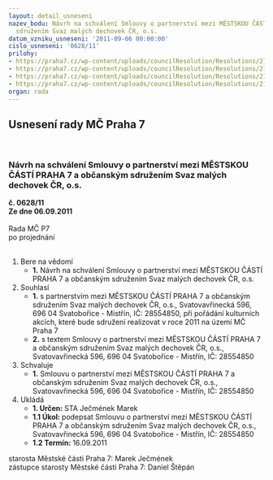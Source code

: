 ```yaml
---
layout: detail_usneseni
nazev_bodu: Návrh na schválení Smlouvy o partnerství mezi MĚSTSKOU ČÁSTÍ PRAHA 7 a  občanským
  sdružením Svaz malých dechovek ČR, o.s.
datum_vzniku_usneseni: '2011-09-06 00:00:00'
cislo_usneseni: '0628/11'
prilohy:
- https://praha7.cz/wp-content/uploads/councilResolution/Resolutions/21397/41-11-svaz_mal%c3%bdch_dechovek.pdf
- https://praha7.cz/wp-content/uploads/councilResolution/Resolutions/21397/41-11-svaz_mal%c3%bdch_dechovek_%c4%8dr,_o.s.doc
- https://praha7.cz/wp-content/uploads/councilResolution/Resolutions/21397/41-11-usnesen%c3%ad_zm%c4%8d_-_smlouva_o_partnerstv%c3%ad_13.06.2011.doc
- https://praha7.cz/wp-content/uploads/councilResolution/Resolutions/21397/41-11-svaz_dechovek.pdf
organ: rada
---
```

<div id="ucUsn_pList" class="usn">
	<span><h2>Usnesení rady MČ Praha 7 </h2>
<br></span><div class="standBody">
<span><h3>Návrh na schválení Smlouvy o partnerství mezi MĚSTSKOU ČÁSTÍ PRAHA 7 a  občanským sdružením Svaz malých dechovek ČR, o.s.</h3></span><div class="center">
		<strong>č. 0628/11</strong><br>
	</div>
<div class="center">
		<strong>Ze dne 06.09.2011</strong><br><br>
	</div>Rada MČ P7<br> po projednání<br><br><ol>
<li>Bere na vědomí<ul><li>
<strong>1.</strong> Návrh na schválení Smlouvy o partnerství mezi MĚSTSKOU ČÁSTÍ PRAHA 7 a  občanským sdružením Svaz malých dechovek ČR, o.s.</li></ul>
</li>
<li>Souhlasí<ul>
<li>
<strong>1.</strong> s partnerstvím mezi MĚSTSKOU ČÁSTÍ PRAHA 7 a občanským sdružením Svaz malých dechovek ČR, o.s., Svatovavřinecká 596, 696 04 Svatobořice - Mistřín, IČ: 28554850, při pořádání kulturních akcích, které bude sdružení realizovat v roce 2011 na území MČ Praha 7</li>
<li>
<strong>2.</strong> s textem Smlouvy o partnerství mezi MĚSTSKOU ČÁSTÍ PRAHA 7 a občanským sdružením Svaz malých dechovek ČR, o.s., Svatovavřinecká 596, 696 04 Svatobořice - Mistřín, IČ: 28554850</li>
</ul>
</li>
<li>Schvaluje<ul><li>
<strong>1.</strong> Smlouvu o partnerství mezi MĚSTSKOU ČÁSTÍ PRAHA 7 a občanským sdružením Svaz malých dechovek ČR, o.s., Svatovavřinecká 596, 696 04 Svatobořice - Mistřín, IČ: 28554850</li></ul>
</li>
<li>Ukládá<ul>
<li>
<strong>1. Určen: </strong>STA Ječmének Marek</li>
<li>
<strong>1.1 Úkol: </strong>podepsat Smlouvu o partnerství mezi MĚSTSKOU ČÁSTÍ PRAHA 7 a občanským sdružením Svaz malých dechovek ČR, o.s., Svatovavřinecká 596, 696 04 Svatobořice - Mistřín, IČ: 28554850</li>
<li>
<strong>1.2 Termín: </strong>16.09.2011</li>
</ul>
</li>
</ol>starosta Městské části Praha 7: Marek Ječmének<br>zástupce starosty Městské části Praha 7: Daniel Štěpán 
</div>
</div>